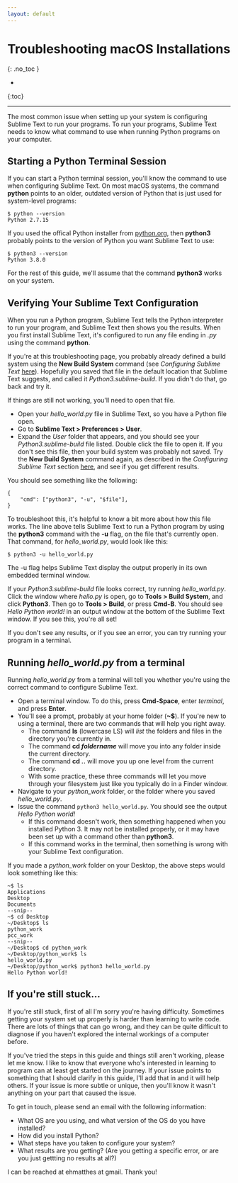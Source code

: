 ```yaml
---
layout: default
---
```


# Troubleshooting macOS Installations
{: .no_toc }

* 
{:toc}

---

The most common issue when setting up your system is configuring Sublime Text to run your programs. To run your programs, Sublime Text needs to know what command to use when running Python programs on your computer.

## Starting a Python Terminal Session

If you can start a Python terminal session, you'll know the command to use when configuring Sublime Text. On most macOS systems, the command **python** points to an older, outdated version of Python that is just used for system-level programs:

```
$ python --version
Python 2.7.15
```

If you used the offical Python installer from [python.org](https://python.org/), then **python3** probably points to the version of Python you want Sublime Text to use:

```
$ python3 --version
Python 3.8.0
```

For the rest of this guide, we'll assume that the command **python3** works on your system.

## Verifying Your Sublime Text Configuration

When you run a Python program, Sublime Text tells the Python interpreter to run your program, and Sublime Text then shows you the results. When you first install Sublime Text, it's configured to run any file ending in *.py* using the command **python**.

If you're at this troubleshooting page, you probably already defined a build system using the **New Build System** command (see *Configuring Sublime Text* [here](../macos/#configuring-sublime-text)). Hopefully you saved that file in the default location that Sublime Text suggests, and called it *Python3.sublime-build*. If you didn't do that, go back and try it.

If things are still not working, you'll need to open that file.

- Open your *hello_world.py* file in Sublime Text, so you have a Python file open.
- Go to **Sublime Text > Preferences > User**.
- Expand the *User* folder that appears, and you should see your *Python3.sublime-build* file listed. Double click the file to open it. If you don't see this file, then your build system was probably not saved. Try the **New Build System** command again, as described in the *Configuring Sublime Text* section [here](../macos/#configuring-sublime-text), and see if you get different results.

You should see something like the following:

```
{
    "cmd": ["python3", "-u", "$file"],
}
```

To troubleshoot this, it's helpful to know a bit more about how this file works. The line above tells Sublime Text to run a Python program by using the **python3** command with the **-u** flag, on the file that's currently open. That command, for *hello_world.py*, would look like this:

```
$ python3 -u hello_world.py
```

The -u flag helps Sublime Text display the output properly in its own embedded terminal window.

If your *Python3.sublime-build* file looks correct, try running *hello_world.py*. Click the window where *hello.py* is open, go to **Tools > Build System**, and click **Python3**. Then go to **Tools > Build**, or press **Cmd-B**. You should see *Hello Python world!* in an output window at the bottom of the Sublime Text window. If you see this, you're all set!

If you don't see any results, or if you see an error, you can try running your program in a terminal.

## Running *hello_world.py* from a terminal

Running *hello_world.py* from a terminal will tell you whether you're using the correct command to configure Sublime Text.

- Open a terminal window. To do this, press **Cmd-Space**, enter *terminal*, and press **Enter**.
- You'll see a prompt, probably at your home folder (**~$**). If you're new to using a terminal, there are two commands that will help you right away.
    - The command **ls** (lowercase LS) will *list* the folders and files in the directory you're currently in.
    - The command **cd *foldername*** will move you into any folder inside the current directory.
    - The command **cd ..** will move you up one level from the current directory.
  - With some practice, these three commands will let you move through your filesystem just like you typically do in a Finder window.
- Navigate to your *python_work* folder, or the folder where you saved *hello_world.py*.
- Issue the command `python3 hello_world.py`. You should see the output *Hello Python world!*
  - If this command doesn't work, then something happened when you installed Python 3. It may not be installed properly, or it may have been set up with a command other than **python3**.
  - If this command works in the terminal, then something is wrong with your Sublime Text configuration.

If you made a *python_work* folder on your Desktop, the above steps would look something like this:

```
~$ ls
Applications
Desktop
Documents
--snip--
~$ cd Desktop
~/Desktop$ ls
python_work
pcc_work
--snip--
~/Desktop$ cd python_work
~/Desktop/python_work$ ls
hello_world.py
~/Desktop/python_work$ python3 hello_world.py
Hello Python world!
```

## If you're still stuck...

If you're still stuck, first of all I'm sorry you're having difficulty. Sometimes getting your system set up properly is harder than learning to write code. There are lots of things that can go wrong, and they can be quite difficult to diagnose if you haven't explored the internal workings of a computer before.

If you've tried the steps in this guide and things still aren't working, please let me know. I like to know that everyone who's interested in learning to program can at least get started on the journey. If your issue points to something that I should clarify in this guide, I'll add that in and it will help others. If your issue is more subtle or unique, then you'll know it wasn't anything on your part that caused the issue.

To get in touch, please send an email with the following information:
- What OS are you using, and what version of the OS do you have installed?
- How did you install Python?
- What steps have you taken to configure your system?
- What results are you getting? (Are you getting a specific error, or are you just gettting no results at all?)

I can be reached at ehmatthes at gmail. Thank you!









